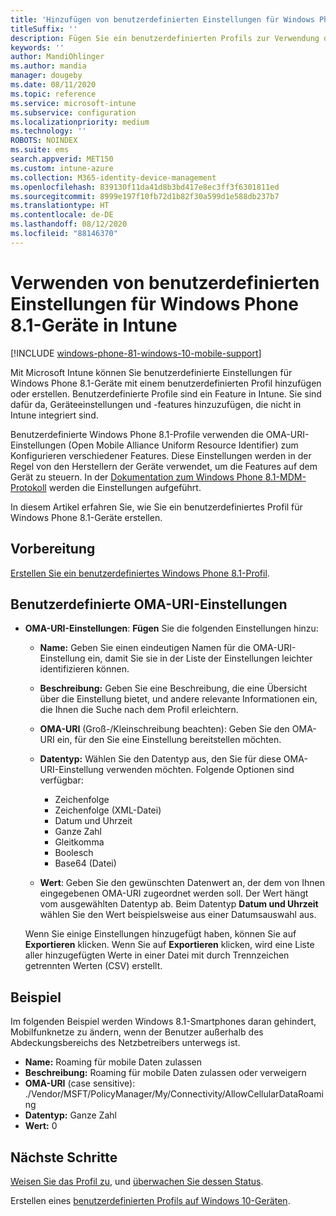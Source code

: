 ```yaml
---
title: 'Hinzufügen von benutzerdefinierten Einstellungen für Windows Phone 8.1-Geräte in Microsoft Intune: Azure | Microsoft-Dokumentation'
titleSuffix: ''
description: Fügen Sie ein benutzerdefinierten Profils zur Verwendung der OMA-URI-Einstellungen für Windows Phone 8.1-Geräte in Microsoft Intune hinzu, oder erstellen Sie ein solches Profil.
keywords: ''
author: MandiOhlinger
ms.author: mandia
manager: dougeby
ms.date: 08/11/2020
ms.topic: reference
ms.service: microsoft-intune
ms.subservice: configuration
ms.localizationpriority: medium
ms.technology: ''
ROBOTS: NOINDEX
ms.suite: ems
search.appverid: MET150
ms.custom: intune-azure
ms.collection: M365-identity-device-management
ms.openlocfilehash: 839130f11da41d8b3bd417e8ec3ff3f6301811ed
ms.sourcegitcommit: 8999e197f10fb72d1b82f30a599d1e588db237b7
ms.translationtype: HT
ms.contentlocale: de-DE
ms.lasthandoff: 08/12/2020
ms.locfileid: "88146370"
---
```

# <a name="use-custom-settings-for-windows-phone-81-devices-in-intune"></a>Verwenden von benutzerdefinierten Einstellungen für Windows Phone 8.1-Geräte in Intune

[!INCLUDE [windows-phone-81-windows-10-mobile-support](../includes/windows-phone-81-windows-10-mobile-support.md)]

Mit Microsoft Intune können Sie benutzerdefinierte Einstellungen für Windows Phone 8.1-Geräte mit einem benutzerdefinierten Profil hinzufügen oder erstellen. Benutzerdefinierte Profile sind ein Feature in Intune. Sie sind dafür da, Geräteeinstellungen und -features hinzuzufügen, die nicht in Intune integriert sind.

Benutzerdefinierte Windows Phone 8.1-Profile verwenden die OMA-URI-Einstellungen (Open Mobile Alliance Uniform Resource Identifier) zum Konfigurieren verschiedener Features. Diese Einstellungen werden in der Regel von den Herstellern der Geräte verwendet, um die Features auf dem Gerät zu steuern. In der [Dokumentation zum Windows Phone 8.1-MDM-Protokoll](https://docs.microsoft.com/previous-versions/windows/it-pro/windows-phone/dn499787(v=technet.10)) werden die Einstellungen aufgeführt.

In diesem Artikel erfahren Sie, wie Sie ein benutzerdefiniertes Profil für Windows Phone 8.1-Geräte erstellen. 

## <a name="before-you-begin"></a>Vorbereitung

[Erstellen Sie ein benutzerdefiniertes Windows Phone 8.1-Profil](custom-settings-configure.md).

## <a name="custom-oma-uri-settings"></a>Benutzerdefinierte OMA-URI-Einstellungen

- **OMA-URI-Einstellungen**: **Fügen** Sie die folgenden Einstellungen hinzu:

  - **Name:** Geben Sie einen eindeutigen Namen für die OMA-URI-Einstellung ein, damit Sie sie in der Liste der Einstellungen leichter identifizieren können.
  - **Beschreibung:** Geben Sie eine Beschreibung, die eine Übersicht über die Einstellung bietet, und andere relevante Informationen ein, die Ihnen die Suche nach dem Profil erleichtern.
  - **OMA-URI** (Groß-/Kleinschreibung beachten): Geben Sie den OMA-URI ein, für den Sie eine Einstellung bereitstellen möchten.
  - **Datentyp:** Wählen Sie den Datentyp aus, den Sie für diese OMA-URI-Einstellung verwenden möchten. Folgende Optionen sind verfügbar:

    - Zeichenfolge
    - Zeichenfolge (XML-Datei)
    - Datum und Uhrzeit
    - Ganze Zahl
    - Gleitkomma
    - Boolesch
    - Base64 (Datei)

  - **Wert**: Geben Sie den gewünschten Datenwert an, der dem von Ihnen eingegebenen OMA-URI zugeordnet werden soll. Der Wert hängt vom ausgewählten Datentyp ab. Beim Datentyp **Datum und Uhrzeit** wählen Sie den Wert beispielsweise aus einer Datumsauswahl aus.

  Wenn Sie einige Einstellungen hinzugefügt haben, können Sie auf **Exportieren** klicken. Wenn Sie auf **Exportieren** klicken, wird eine Liste aller hinzugefügten Werte in einer Datei mit durch Trennzeichen getrennten Werten (CSV) erstellt.

## <a name="example"></a>Beispiel

Im folgenden Beispiel werden Windows 8.1-Smartphones daran gehindert, Mobilfunknetze zu ändern, wenn der Benutzer außerhalb des Abdeckungsbereichs des Netzbetreibers unterwegs ist.

- **Name:** Roaming für mobile Daten zulassen
- **Beschreibung:** Roaming für mobile Daten zulassen oder verweigern
- **OMA-URI** (case sensitive): ./Vendor/MSFT/PolicyManager/My/Connectivity/AllowCellularDataRoaming
- **Datentyp:** Ganze Zahl
- **Wert:** 0

## <a name="next-steps"></a>Nächste Schritte

[Weisen Sie das Profil zu](device-profile-assign.md), und [überwachen Sie dessen Status](device-profile-monitor.md).

Erstellen eines [benutzerdefinierten Profils auf Windows 10-Geräten](custom-settings-windows-10.md).
